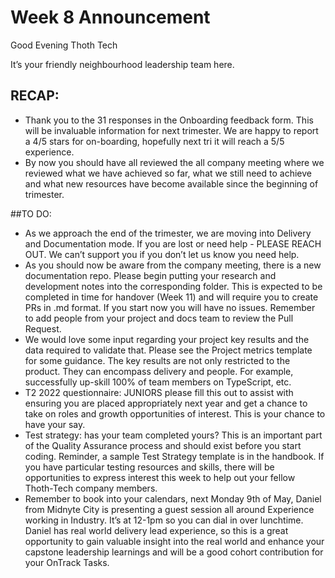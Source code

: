 # Week 8 Announcement

Good Evening Thoth Tech

It’s your friendly neighbourhood leadership team here.

## RECAP:

- Thank you to the 31 responses in the Onboarding feedback form. This will be invaluable information for next trimester. We are happy to report a 4/5 stars for on-boarding, hopefully next tri it will reach a 5/5 experience.
- By now you should have all reviewed the all company meeting where we reviewed what we have achieved so far, what we still need to achieve and what new resources have become available since the beginning of trimester.

##TO DO:

- As we approach the end of the trimester, we are moving into Delivery and Documentation mode. If you are lost or need help - PLEASE REACH OUT. We can’t support you if you don’t let us know you need help.
- As you should now be aware from the company meeting, there is a new documentation repo. Please begin putting your research and development notes into the corresponding folder. This is expected to be completed in time for handover (Week 11) and will require you to create PRs in .md format. If you start now you will have no issues. Remember to add people from your project and docs team to review the Pull Request.
- We would love some input regarding your project key results and the data required to validate that. Please see the Project metrics template for some guidance. The key results are not only restricted to the product. They can encompass delivery and people. For example, successfully up-skill 100% of team members on TypeScript, etc.
- T2 2022 questionnaire: JUNIORS please fill this out to assist with ensuring you are placed appropriately next year and get a chance to take on roles and growth opportunities of interest. This is your chance to have your say.
- Test strategy: has your team completed yours? This is an important part of the Quality Assurance process and should exist before you start coding. Reminder, a sample Test Strategy template is in the handbook. If you have particular testing resources and skills, there will be opportunities to express interest this week to help out your fellow Thoth-Tech company members.
- Remember to book into your calendars, next Monday 9th of May, Daniel from Midnyte City is presenting a guest session all around Experience working in Industry. It’s at 12-1pm so you can dial in over lunchtime. Daniel has real world delivery lead experience, so this is a great opportunity to gain valuable insight into the real world and enhance your capstone leadership learnings and will be a good cohort contribution for your OnTrack Tasks.
